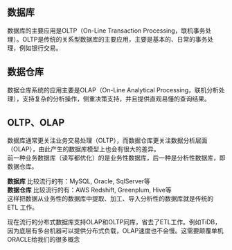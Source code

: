 ## **数据库**
数据库的主要应用是OLTP（On-Line Transaction Processing，联机事务处理）。OLTP是传统的关系型数据库的主要应用，主要是基本的、日常的事务处理，例如银行交易。  

## 数据仓库
数据仓库系统的应用主要是OLAP（On-Line Analytical Processing，联机分析处理），支持复杂的分析操作，侧重决策支持，并且提供直观易懂的查询结果。

## OLTP、OLAP
数据库通常更关注业务交易处理（OLTP），而数据仓库更关注数据分析层面（OLAP），由此产生的数据库模型上也会有很大的差异。  
前一种业务数据库（读写都优化）的是业务性数据库，后一种是分析性数据库，即数据仓库。

**数据库** 比较流行的有：MySQL, Oracle, SqlServer等  
**数据仓库** 比较流行的有：AWS Redshift, Greenplum, Hive等  
这样把数据从业务性的数据库中提取、加工、导入分析性的数据库就是传统的 ETL 工作。


现在流行的分布式数据库支持OLAP和OLTP同库，省去了ETL工作。例如TiDB，因为底层有多台机器可以提供分布式负载，OLAP速度也不会慢。这需要颠覆单机ORACLE给我们的很多概念
